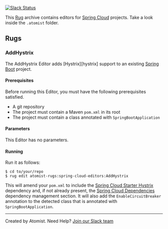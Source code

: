 [![Slack Status](https://join.atomist.com/badge.svg)](https://join.atomist.com)

This [Rug](http://docs.atomist.com/) archive contains editors for [Spring Cloud][spring-cloud] projects.  Take a look inside the
`.atomist` folder.

[spring-cloud]: https://projects.spring.io/spring-cloud/

## Rugs

### AddHystrix

The AddHystrix Editor adds [Hystrix][hystrix] support to an existing [Spring Boot][spring-boot] project.

[spring-boot]: https://projects.spring.io/spring-boot/

#### Prerequisites

Before running this Editor, you must have the following prerequisites
satisfied.

*   A git repository
*   The project must contain a Maven `pom.xml` in its root
*   The project must contain a class annotated with `SpringBootApplication`

#### Parameters

This Editor has no parameters.

#### Running

Run it as follows:

```
$ cd to/your/repo
$ rug edit atomist-rugs:spring-cloud-editors:AddHystrix
```

This will amend your `pom.xml` to include the [Spring Cloud Starter Hystrix][spring-cloud-starter-hystrix] dependency and, if not already present, the [Spring Cloud Dependencies][spring-cloud-dependencies] dependency management section. It will also add the `EnableCircuitBreaker` annotation to the detected class that is annotated with `SpringBootApplication`.

[spring-cloud-starter-hystrix]: https://mvnrepository.com/artifact/org.springframework.cloud/spring-cloud-starter-hystrix
[spring-cloud-dependencies]: https://mvnrepository.com/artifact/org.springframework.cloud/spring-cloud-dependencies

---
Created by Atomist. Need Help? <a href="https://join.atomist.com/">Join our Slack team</a>
